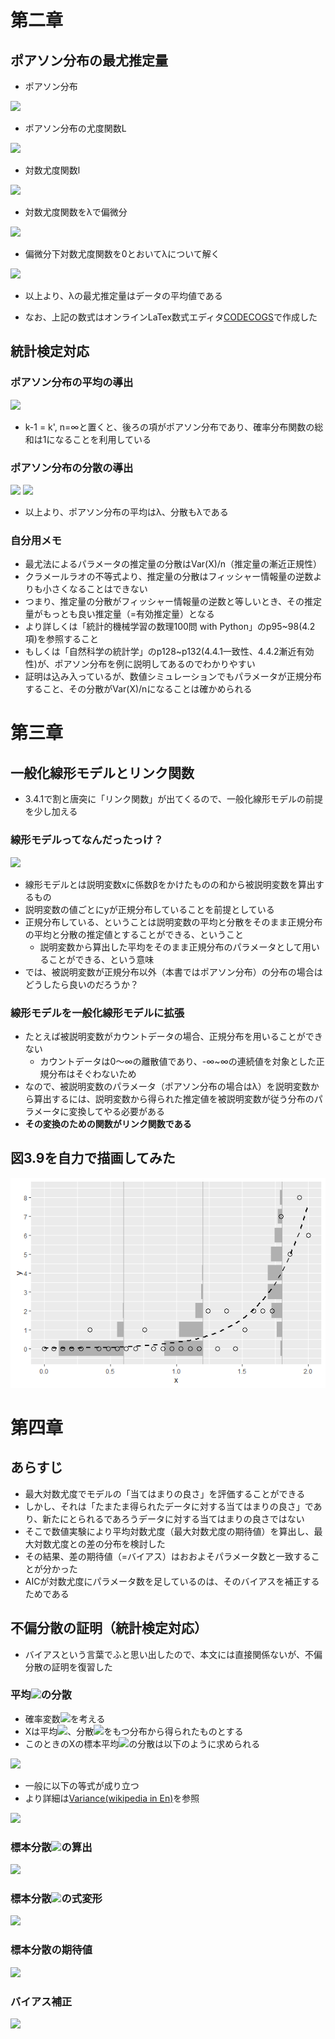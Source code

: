 # 第二章

## ポアソン分布の最尤推定量

- ポアソン分布
<img src="https://latex.codecogs.com/gif.latex?f(x)&space;=&space;\frac{\lambda^x&space;exp(-\lambda)}{x!}" />

- ポアソン分布の尤度関数L
<img src="https://latex.codecogs.com/gif.latex?L(\lambda&space;)&space;=&space;\prod_{i}^{n}\frac{\lambda^{x_{i}}exp({-\lambda})}{{x_{i}}!}" />

- 対数尤度関数l
<img src="https://latex.codecogs.com/gif.latex?\begin{align*}&space;log(L(\lambda&space;))&space;&=&space;\ell(\lambda)\\&space;&=&space;\sum_{i}^{n}log(\frac{\lambda&space;^{x_{i}}exp(-\lambda&space;)}{x_{i}!})&space;\\&=&space;\sum_{i}^{n}\left&space;\{&space;log(\lambda^{x_{i}})&space;&plus;&space;log(exp(-\lambda))&space;-&space;{x_{i}!})&space;\right&space;\}\\&=&space;\sum_{i}^{n}\left&space;\{&space;{x_{i}}&space;log(\lambda)&space;-&space;\lambda&space;-&space;{x_{i}!})&space;\right&space;\}\end{align*}" />

- 対数尤度関数をλで偏微分
<img src="https://latex.codecogs.com/gif.latex?\begin{align*}&space;\frac{\partial&space;\ell(\lambda&space;)}{\partial&space;\lambda&space;}&space;&=&space;\sum_{i=1}^{n}\left&space;(&space;\frac{x_{i}}{\lambda&space;}&space;-&space;1&space;\right&space;)\\&space;&=&space;\frac{1}{\lambda&space;}\sum_{i=1}^{n}x_{i}&space;-&space;n&space;\end{align*}" />

- 偏微分下対数尤度関数を0とおいてλについて解く
<img src="https://latex.codecogs.com/gif.latex?\begin{align*}&space;\frac{1}{\lambda&space;}\sum_{i=1}^{n}x_{i}&space;-&space;n&space;&=&space;0\\&space;\frac{1}{\lambda&space;}\sum_{i=1}^{n}x_{i}&space;&=&space;n\\&space;\lambda&space;&=&space;\frac{1}{n}\sum_{i=1}^{n}x_{i}&space;\end{align*}" />

- 以上より、λの最尤推定量はデータの平均値である

- なお、上記の数式はオンラインLaTex数式エディタ[CODECOGS](https://www.codecogs.com/latex/eqneditor.php)で作成した

## 統計検定対応

### ポアソン分布の平均の導出
<img src="https://latex.codecogs.com/gif.latex?\begin{align*}&space;E[X]&space;&=&space;\sum_{k=0}^{n}k\frac{\lambda&space;^{k}exp(-\lambda&space;)}{k!}\\&space;&=&space;\sum_{k=0}^{n}\frac{\lambda&space;^{k}exp(-\lambda&space;)}{(k-1)!}\\&space;&=&space;\lambda&space;\sum_{k=0}^{n}\frac{\lambda&space;^{k-1}exp(-\lambda&space;)}{(k-1)!}\\&space;&=&space;\lambda&space;\end{align*}" />

- k-1 = k', n=∞と置くと、後ろの項がポアソン分布であり、確率分布関数の総和は1になることを利用している

### ポアソン分布の分散の導出
<img src="https://latex.codecogs.com/gif.latex?\begin{align*}&space;E[X^2]&space;&=&space;\sum_{k=0}^{n}k^2\frac{\lambda&space;^{k}exp(-\lambda&space;)}{k!}\\&space;&=&space;\sum_{k=0}^{n}(k(k-1)&plus;k)\frac{\lambda&space;^{k}exp(-\lambda&space;)}{k!}\\&space;&=&space;\sum_{k=0}^{n}k(k-1)\frac{\lambda&space;^{k}exp(-\lambda&space;)}{k!}&space;&plus;&space;\sum_{k=0}^{n}k\frac{\lambda&space;^{k}exp(-\lambda&space;)}{k!}\\&space;&=&space;\sum_{k=0}^{n}(k-1)\frac{\lambda&space;^{k}exp(-\lambda&space;)}{(k-1)!}&space;&plus;&space;\lambda\\&space;&=&space;\sum_{k=0}^{n}\frac{\lambda&space;^{k}exp(-\lambda&space;)}{(k-2)!}&space;&plus;&space;\lambda\\&space;&=&space;\lambda&space;^{2}\sum_{k=0}^{n}\frac{\lambda&space;^{k-2}exp(-\lambda&space;)}{(k-2)!}&space;&plus;&space;\lambda\\&space;&=&space;\lambda&space;^{2}&space;&plus;&space;\lambda&space;\end{align*}" />

<img src="https://latex.codecogs.com/gif.latex?\begin{align*}&space;Var(X)&space;&=&space;E[X^2]&space;-&space;E[X]^2\\&space;&=&space;\lambda^{2}&plus;\lambda&space;-&space;\lambda^{2}\\&space;&=&space;\lambda&space;\end{align*}" />

- 以上より、ポアソン分布の平均はλ、分散もλである

### 自分用メモ

- 最尤法によるパラメータの推定量の分散はVar(X)/n（推定量の漸近正規性）
- クラメールラオの不等式より、推定量の分散はフィッシャー情報量の逆数よりも小さくなることはできない
- つまり、推定量の分散がフィッシャー情報量の逆数と等しいとき、その推定量がもっとも良い推定量（=有効推定量）となる
- より詳しくは「統計的機械学習の数理100問 with Python」のp95~98(4.2項)を参照すること
- もしくは「自然科学の統計学」のp128~p132(4.4.1一致性、4.4.2漸近有効性)が、ポアソン分布を例に説明してあるのでわかりやすい
- 証明は込み入っているが、数値シミュレーションでもパラメータが正規分布すること、その分散がVar(X)/nになることは確かめられる


# 第三章

## 一般化線形モデルとリンク関数
- 3.4.1で割と唐突に「リンク関数」が出てくるので、一般化線形モデルの前提を少し加える

### 線形モデルってなんだったっけ？
<img src="https://latex.codecogs.com/gif.latex?y_{i}&space;=&space;\beta_{0}&space;&plus;&space;\beta_{1}x_{i1}&space;&plus;&space;\beta_{2}x_{i2}&space;&plus;&space;..." />

- 線形モデルとは説明変数xに係数βをかけたものの和から被説明変数を算出するもの
- 説明変数の値ごとにyが正規分布していることを前提としている
- 正規分布している、ということは説明変数の平均と分散をそのまま正規分布の平均と分散の推定値とすることができる、ということ
	- 説明変数から算出した平均をそのまま正規分布のパラメータとして用いることができる、という意味
- では、被説明変数が正規分布以外（本書ではポアソン分布）の分布の場合はどうしたら良いのだろうか？

### 線形モデルを一般化線形モデルに拡張
- たとえば被説明変数がカウントデータの場合、正規分布を用いることができない
	- カウントデータは0～∞の離散値であり、-∞~∞の連続値を対象とした正規分布はそぐわないため
- なので、被説明変数のパラメータ（ポアソン分布の場合はλ）を説明変数から算出するには、説明変数から得られた推定値を被説明変数が従う分布のパラメータに変換してやる必要がある
- **その変換のための関数がリンク関数である**

## 図3.9を自力で描画してみた
![fig_3_3](fig_3_9.png)


# 第四章

## あらすじ
- 最大対数尤度でモデルの「当てはまりの良さ」を評価することができる
- しかし、それは「たまたま得られたデータに対する当てはまりの良さ」であり、新たにとられるであろうデータに対する当てはまりの良さではない
- そこで数値実験により平均対数尤度（最大対数尤度の期待値）を算出し、最大対数尤度との差の分布を検討した
- その結果、差の期待値（=バイアス）はおおよそパラメータ数と一致することが分かった
- AICが対数尤度にパラメータ数を足しているのは、そのバイアスを補正するためである

## 不偏分散の証明（統計検定対応）
- バイアスという言葉でふと思い出したので、本文には直接関係ないが、不偏分散の証明を復習した

### 平均<img src="https://latex.codecogs.com/gif.latex?\inline&space;\overline{X}" />の分散
- 確率変数<img src="https://latex.codecogs.com/gif.latex?\inline&space;X" />を考える
- Xは平均<img src="https://latex.codecogs.com/gif.latex?\inline&space;\mu" />、分散<img src="https://latex.codecogs.com/gif.latex?\inline&space;\sigma&space;^{2}" />をもつ分布から得られたものとする
- このときのXの標本平均<img src="https://latex.codecogs.com/gif.latex?\inline&space;\overline{X}" />の分散は以下のように求められる

<img src="https://latex.codecogs.com/gif.latex?\begin{align*}&space;Var(\overline{X})&space;&=&space;Var(\frac{x_{1}&plus;x_{2}&plus;...&plus;x_{n}}{n})\\&space;&=&space;\frac{1}{n^{2}}Var(x_{1}&plus;x_{2}&plus;...&plus;x_{n}))\\&space;&=&space;\frac{1}{n^{2}}\left&space;\{Var(x_{1})&plus;Var(x_{2})&plus;...&plus;Var(x_{n})\right&space;\}\\&space;&=&space;\frac{1}{n^{2}}n\sigma&space;^{2}\\&space;&=&space;\frac{1}{n}\sigma^{2}\\&space;&=&space;E((\overline&space;X-\mu)^{2})&space;&space;\end{align*}" />

- 一般に以下の等式が成り立つ
- より詳細は[Variance(wikipedia in En)](https://en.wikipedia.org/wiki/Variance)を参照

<img src="https://latex.codecogs.com/gif.latex?Var(X)&space;=&space;E[(X-\mu)^{2}]" />

### 標本分散<img src="https://latex.codecogs.com/gif.latex?\inline&space;S^{2}" />の算出
<img src="https://latex.codecogs.com/gif.latex?\begin{align*}&space;S^{2}&space;&=&space;\frac{1}{n}\sum_{i=1}^{n}\left&space;(&space;x_{i}-\overline{x}&space;\right&space;)^{2}&space;\end{align*}" />

### 標本分散<img src="https://latex.codecogs.com/gif.latex?\inline&space;S^{2}" />の式変形
<img src="https://latex.codecogs.com/gif.latex?\begin{align*}&space;S^{2}&space;&=&space;\frac{1}{n}\sum_{i=1}^{n}\left&space;(&space;x_{i}-\overline{x}&space;\right&space;)^{2}\\&space;&=&space;\frac{1}{n}\sum_{i=1}^{n}\left&space;(&space;x_{i}-\overline{x}&space;-&space;\mu&space;&plus;&space;\mu&space;\right&space;)^{2}\\&space;&=&space;\frac{1}{n}\sum_{i=1}^{n}&space;\left&space;\{(x_{i}-\mu)-(\overline{x}&space;-&space;\mu)&space;\right&space;\}&space;^{2}\\&space;&=&space;\frac{1}{n}\sum_{i=1}^{n}&space;\left&space;\{(x_{i}-\mu)^{2}-2(x_{i}-\mu)(\overline{x}&space;-&space;\mu)&plus;(\overline{x}&space;-&space;\mu)^{2}\right&space;\}\\&space;&=&space;\frac{1}{n}\sum_{i=1}^{n}&space;(x_{i}-\mu)^{2}&space;-&space;\frac{2}{n}\sum_{i=1}^{n}(x_{i}-\mu)(\overline{x}&space;-&space;\mu)&space;&plus;&space;\frac{1}{n}\sum_{i=1}^{n}(\overline{x}&space;-&space;\mu)^{2}\\&space;&=&space;\frac{1}{n}\sum_{i=1}^{n}&space;(x_{i}-\mu)^{2}&space;-&space;\frac{2}{n}(\overline{x}&space;-&space;\mu)\sum_{i=1}^{n}(x_{i}-\mu)&space;&plus;&space;(\overline{x}&space;-&space;\mu)^{2}\\&space;&=&space;\frac{1}{n}\sum_{i=1}^{n}&space;(x_{i}-\mu)^{2}&space;-&space;(\overline{x}&space;-&space;\mu)^{2}\\&space;\end{align*}" />

### 標本分散の期待値
<img src="https://latex.codecogs.com/gif.latex?\begin{align*}&space;E[S^{2}]&space;&=&space;E[\frac{1}{n}\sum_{i=1}^{n}&space;(x_{i}-\mu)^{2}&space;-&space;(\overline{x}&space;-&space;\mu)^{2}]\\&space;&=&space;E[\frac{1}{n}\sum_{i=1}^{n}&space;(x_{i}-\mu)^{2}]&space;-&space;E[(\overline{x}&space;-&space;\mu)^{2}]\\&space;&=&space;\frac{1}{n}E[\sum_{i=1}^{n}&space;(x_{i}-\mu)^{2}]&space;-&space;\frac{\sigma^{2}}{n}\\&space;&=&space;\frac{1}{n}E[(x_{1}-\mu)^{2}&space;&plus;&space;(x_{1}-\mu)^{2}&plus;...&plus;(x_{n}-\mu)^{2}]&space;-&space;\frac{\sigma^{2}}{n}\\&space;&=&space;\frac{1}{n}n\sigma^{2}&space;-&space;\frac{\sigma^{2}}{n}\\&space;&=&space;\sigma^{2}&space;-&space;\frac{\sigma^{2}}{n}\\&space;&=&space;\frac{(n-1)\sigma^{2}}{n}&space;\end{align*}" />

### バイアス補正
<img src="https://latex.codecogs.com/gif.latex?\begin{align*}&space;\frac{1}{n}\sum_{i=1}^{n}(x_{i}-\overline{x})&space;&=&space;\frac{(n-1)\sigma^{2}}{n}\\&space;\frac{1}{n-1}\sum_{i=1}^{n-1}(x_{i}-\overline{x})&space;&=&space;\sigma^{2}\\&space;\end{align*}" />

